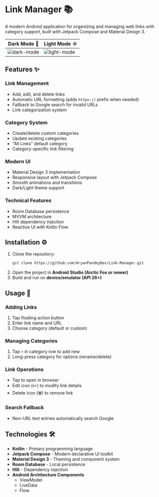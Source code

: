 # Link Manager 📚

A modern Android application for organizing and managing web links with category support, built with Jetpack Compose and Material Design 3.

| Dark Mode 🌙 | Light Mode ☀️ |
|--------------|---------------|
| ![dark-mode](https://github.com/user-attachments/assets/51510448-8d3e-472d-aaec-10f4a381664e) | ![light-mode](https://github.com/user-attachments/assets/3cf7c0ef-e654-471b-a4ce-8510d2bd102d) |

## Features ✨

### Link Management
- Add, edit, and delete links
- Automatic URL formatting (adds `https://` prefix when needed)
- Fallback to Google search for invalid URLs
- Link categorization system

### Category System
- Create/delete custom categories
- Update existing categories
- "All Links" default category
- Category-specific link filtering

### Modern UI
- Material Design 3 implementation
- Responsive layout with Jetpack Compose
- Smooth animations and transitions
- Dark/Light theme support

### Technical Features
- Room Database persistence
- MVVM architecture
- Hilt dependency injection
- Reactive UI with Kotlin Flow

## Installation ⚙️

1. Clone the repository:
   ```bash
   git clone https://github.com/AryanPandeyDev/Link-Manager.git
   ```
2. Open the project in **Android Studio (Arctic Fox or newer)**
3. Build and run on **device/emulator (API 26+)**

## Usage 🚀

### Adding Links
1. Tap floating action button
2. Enter link name and URL
3. Choose category (default or custom)

### Managing Categories
1. Tap `+` in category row to add new
2. Long-press category for options (rename/delete)

### Link Operations
- Tap to open in browser
- Edit icon (✏️) to modify link details
- Delete icon (🗑️) to remove link

### Search Fallback
- Non-URL text entries automatically search Google

## Technologies 🛠️

- **Kotlin** - Primary programming language
- **Jetpack Compose** - Modern declarative UI toolkit
- **Material Design 3** - Theming and component system
- **Room Database** - Local persistence
- **Hilt** - Dependency injection
- **Android Architecture Components**
  - ViewModel
  - LiveData
  - Flow


